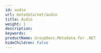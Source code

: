 ```yaml
---
id: audio
url: metadata/net/audio
title: Audio
weight: 1
description: 
keywords: 
productName: GroupDocs.Metadata for .NET
hideChildren: False
---
```

